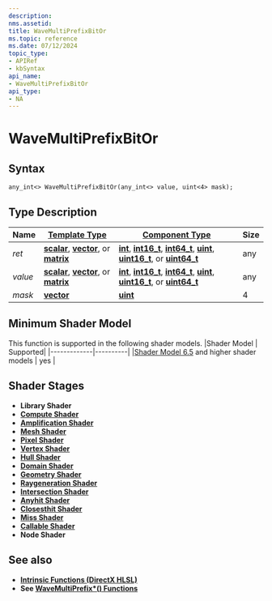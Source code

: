 ```yaml
---
description: 
nms.assetid:
title: WaveMultiPrefixBitOr
ms.topic: reference
ms.date: 07/12/2024
topic_type:
- APIRef
- kbSyntax
api_name:
- WaveMultiPrefixBitOr
api_type:
- NA
---
```



# WaveMultiPrefixBitOr




## Syntax


```syntax
any_int<> WaveMultiPrefixBitOr(any_int<> value, uint<4> mask);
```


## Type Description

| Name  | [**Template Type**](../direct3dhlsl/dx-graphics-hlsl-data-types.md)| [**Component Type**](../direct3dhlsl/dx-graphics-hlsl-data-types.md) | Size |
|-------|--------------------------------------------------------------------|----------------------------------------------------------------------|------|
| *ret* | [**scalar**](../direct3dhlsl/dx-graphics-hlsl-scalar.md), [**vector**](../direct3dhlsl/dx-graphics-hlsl-vector.md), or [**matrix**](../direct3dhlsl/dx-graphics-hlsl-matrix.md) | [**int**](../WinProg/windows-data-types), [**int16_t**](https://github.com/microsoft/DirectXShaderCompiler/wiki/16-Bit-Scalar-Types), [**int64_t**](../WinProg/windows-data-types), [**uint**](../WinProg/windows-data-types), [**uint16_t**](https://github.com/microsoft/DirectXShaderCompiler/wiki/16-Bit-Scalar-Types), or [**uint64_t**](../WinProg/windows-data-types) | any |
| *value* | [**scalar**](../direct3dhlsl/dx-graphics-hlsl-scalar.md), [**vector**](../direct3dhlsl/dx-graphics-hlsl-vector.md), or [**matrix**](../direct3dhlsl/dx-graphics-hlsl-matrix.md) | [**int**](../WinProg/windows-data-types), [**int16_t**](https://github.com/microsoft/DirectXShaderCompiler/wiki/16-Bit-Scalar-Types), [**int64_t**](../WinProg/windows-data-types), [**uint**](../WinProg/windows-data-types), [**uint16_t**](https://github.com/microsoft/DirectXShaderCompiler/wiki/16-Bit-Scalar-Types), or [**uint64_t**](../WinProg/windows-data-types) | any |
| *mask* | [**vector**](../direct3dhlsl/dx-graphics-hlsl-vector.md) | [**uint**](../WinProg/windows-data-types) | 4 |

## Minimum Shader Model

This function is supported in the following shader models.
|Shader Model |	Supported|
|-------------|----------|
|[Shader Model 6.5](https://microsoft.github.io/DirectX-Specs/d3d/HLSL_ShaderModel6_5) and higher shader models | yes |

## Shader Stages

* **Library Shader**
* [**Compute Shader**](../direct3d11/direct3d-11-advanced-stages-compute-shader.md)
* [**Amplification Shader**](https://microsoft.github.io/DirectX-Specs/d3d/MeshShader.html#amplification-shader-and-mesh-shader)
* [**Mesh Shader**](https://microsoft.github.io/DirectX-Specs/d3d/MeshShader.html)
* [**Pixel Shader**](../direct3dhlsl/dx-graphics-hlsl-writing-shaders-9.md#pixel-shader-basics)
* [**Vertex Shader**](../direct3dhlsl/dx-graphics-hlsl-writing-shaders-9.md#vertex-shader-basics)
* [**Hull Shader**](https://learn.microsoft.com/en-us/windows/uwp/graphics-concepts/hull-shader-stage--hs-)
* [**Domain Shader**](https://learn.microsoft.com/en-us/windows/uwp/graphics-concepts/domain-shader-stage--ds-)
* [**Geometry Shader**](https://learn.microsoft.com/en-us/windows/uwp/graphics-concepts/geometry-shader-stage--gs-)
* [**Raygeneration Shader**](../direct3d12/ray-generation-shader.md)
* [**Intersection Shader**](../direct3d12/intersection-shader.md)
* [**Anyhit Shader**](../direct3d12/any-hit-shader.md)
* [**Closesthit Shader**](../direct3d12/closest-hit-shader.md)
* [**Miss Shader**](../direct3d12/miss-shader.md)
* [**Callable Shader**](../direct3d12/callable-shader.md)
* **Node Shader**


## See also


- [**Intrinsic Functions (DirectX HLSL)**](../direct3dhlsl/dx-graphics-hlsl-intrinsic-functions.md)
- **See [WaveMultiPrefix*() Functions](https://microsoft.github.io/DirectX-Specs/d3d/HLSL_ShaderModel6_5#wavemultiprefix-functions)**